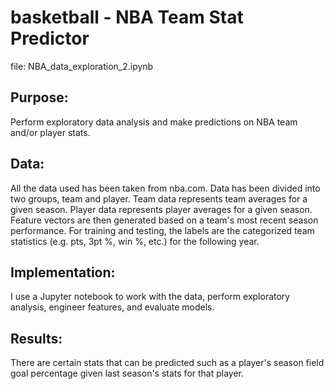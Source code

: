 # basketball - NBA Team Stat Predictor

file: NBA_data_exploration_2.ipynb

## Purpose:
Perform exploratory data analysis and make predictions on NBA team and/or player stats. 

## Data:
All the data used has been taken from nba.com. Data has been divided into two groups, team and player. Team data represents team averages for a given season. Player data represents player averages for a given season. Feature vectors are then generated based on a team's most recent season performance. For training and testing, the labels are the categorized team statistics (e.g. pts, 3pt %, win %, etc.) for the following year. 

## Implementation:
I use a Jupyter notebook to work with the data, perform exploratory analysis, engineer features, and evaluate models. 

## Results:
There are certain stats that can be predicted such as a player's season field goal percentage given last season's stats for that player. 


